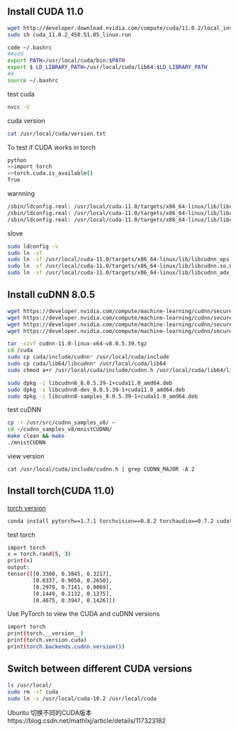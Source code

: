 ## Install CUDA 11.0
```bash
wget http://developer.download.nvidia.com/compute/cuda/11.0.2/local_installers/cuda_11.0.2_450.51.05_linux.run
sudo sh cuda_11.0.2_450.51.05_linux.run

code ~/.bashrc
##add
export PATH=/usr/local/cuda/bin:$PATH
export $ LD_LIBRARY_PATH=/usr/local/cuda/lib64:$LD_LIBRARY_PATH
##
source ~/.bashrc
```
test cuda
```bash
nvcc -V
```

cuda version
```bash
cat /usr/local/cuda/version.txt
```

To test if CUDA works in torch
```bash
python
>>import torch  
>>torch.cuda.is_available() 
True
```
warnning
```bash
/sbin/ldconfig.real: /usr/local/cuda-11.0/targets/x86_64-linux/lib/libcudnn_ops_train.so.8 is not a symbolic link
/sbin/ldconfig.real: /usr/local/cuda-11.0/targets/x86_64-linux/lib/libcudnn.so.8 is not a symbolic link
/sbin/ldconfig.real: /usr/local/cuda-11.0/targets/x86_64-linux/lib/libcudnn_adv_train.so.8 is not a symbolic link
```
slove
```bash
sudo ldconfig -v
sudo ln -sf 
sudo ln -sf /usr/local/cuda-11.0/targets/x86_64-linux/lib/libcudnn_ops_train.so.8.0.5 /usr/local/cuda-11.0/targets/x86_64-linux/lib/libcudnn_ops_train.so.8
sudo ln -sf /usr/local/cuda-11.0/targets/x86_64-linux/lib/libcudnn.so.8.0.5 /usr/local/cuda-11.0/targets/x86_64-linux/lib/libcudnn.so.8
sudo ln -sf /usr/local/cuda-11.0/targets/x86_64-linux/lib/libcudnn_adv_train.so.8.0.5 /usr/local/cuda-11.0/targets/x86_64-linux/lib/libcudnn_adv_train.so.8
```
## Install cuDNN 8.0.5
```bash
wget https://developer.nvidia.com/compute/machine-learning/cudnn/secure/8.0.5/11.0_20201106/cudnn-11.0-linux-x64-v8.0.5.39.tgz
wget https://developer.nvidia.com/compute/machine-learning/cudnn/secure/8.0.5/11.0_20201106/Ubuntu18_04-x64/libcudnn8_8.0.5.39-1+cuda11.0_amd64.deb
wget https://developer.nvidia.com/compute/machine-learning/cudnn/secure/8.0.5/11.0_20201106/Ubuntu18_04-x64/libcudnn8-dev_8.0.5.39-1+cuda11.0_amd64.deb
wget https://developer.nvidia.com/compute/machine-learning/cudnn/secure/8.0.5/11.0_20201106/Ubuntu18_04-x64/libcudnn8-samples_8.0.5.39-1+cuda11.0_amd64.deb

tar -xzvf cudnn-11.0-linux-x64-v8.0.5.39.tgz
cd /cuda
sudo cp cuda/include/cudnn* /usr/local/cuda/include
sudo cp cuda/lib64/libcudnn* /usr/local/cuda/lib64
sudo chmod a+r /usr/local/cuda/include/cudnn.h /usr/local/cuda/lib64/libcudnn*

sudo dpkg -i libcudnn8_8.0.5.39-1+cuda11.0_amd64.deb
sudo dpkg -i libcudnn8-dev_8.0.5.39-1+cuda11.0_amd64.deb
sudo dpkg -i libcudnn8-samples_8.0.5.39-1+cuda11.0_amd64.deb
```
test cuDNN
```bash
cp -r /usr/src/cudnn_samples_v8/ ~ 
cd ~/cudnn_samples_v8/mnistCUDNN/ 
make clean && make 
./mnistCUDNN
```

view version
```
cat /usr/local/cuda/include/cudnn.h | grep CUDNN_MAJOR -A 2
```
## Install torch(CUDA 11.0)
[torch version](https://pytorch.org/get-started/previous-versions/#conda-1)
```bash
conda install pytorch==1.7.1 torchvision==0.8.2 torchaudio==0.7.2 cudatoolkit=11.0 -c pytorch
```
test torch
```bash
import torch
x = torch.rand(5, 3)
print(x)
output:
tensor([[0.3380, 0.3845, 0.3217],
        [0.8337, 0.9050, 0.2650],
        [0.2979, 0.7141, 0.9069],
        [0.1449, 0.1132, 0.1375],
        [0.4675, 0.3947, 0.1426]])
```            

Use PyTorch to view the CUDA and cuDNN versions
```bash
import torch
print(torch.__version__)
print(torch.version.cuda)
print(torch.backends.cudnn.version())
```
## Switch between different CUDA versions
```bash
ls /usr/local/
sudo rm -rf cuda
sudo ln -s /usr/local/cuda-10.2 /usr/local/cuda
```
Ubuntu 切换不同的CUDA版本https://blog.csdn.net/mathlxj/article/details/117323182

